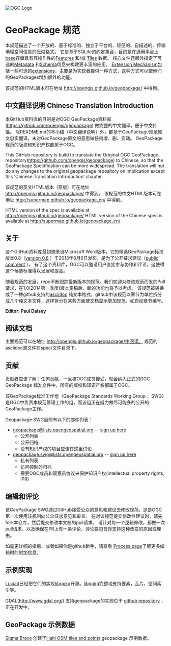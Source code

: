 ![OGC Logo](http://portal.opengeospatial.org/files/?artifact_id=11976&format=gif "OGC Logo")

GeoPackage 规范
==========
本规范描述了一个开放的、基于标准的、独立于平台的、轻便的、自描述的、传输地理空间信息的压缩格式。
它是基于SQLite的约定集合，目的是在通用平台上[base](spec/1_base.md)存储具有互操作性的[Features](spec/2_features.md) 和/或 [Tiles](spec/3_tiles.md) 数据。
核心文件还额外指定了可选的[Metadata](spec/5_metadata.md) 和[Schema](spec/4_schema.md)信息来构建更丰富的应用。
[Extension Mechanism](spec/7_extensions-mechanism.md)包括一些可选的[extensions](spec/8_extensions.md)，主要是为实现者提供一种方式，这种方式可以使他们的GeoPackages增加额外的功能。

该规范的HTML版本可在地址 http://opengis.github.io/geopackage/ 中得到。

中文翻译说明 Chinese Translation Introduction
-----
本GitHub资料库的目的是对OGC GeoPackage资料库(https://github.com/opengis/geopackage) 做完整的中文翻译，便于中文传播。
除README.md的本小结（中文翻译说明）外，都基于GeoPackage规范原文忠实翻译，未对GeoPackage原文的意思做任何增、删、变动。
GeoPackage规范的版权和知识产权都属于OGC。

This GitHub repository is build to translate the Original OGC GeoPackage repository(https://github.com/opengis/geopackage) to Chinese, so that the GeoPackage Specification can be more widespread.
The translation will not do any changes to the original geopackage repository on implication except this ‘Chinese Translation Introduction’ chapter.

该规范的英文HTML版本（原版）可在地址 http://opengis.github.io/geopackage/ 中得到。
该规范的中文HTML版本可在地址 http://supermap.github.io/geopackage_cn/ 中得到。

HTML version of the spec is available at http://opengis.github.io/geopackage/
HTML version of the Chinese spec is available at http://supermap.github.io/geopackage_cn/

关于
-----

这个GitHub资料库最初摘录自Microsoft Word版本，它的候选GeoPackage标准版本0.8（[version 0.8](https://portal.opengeospatial.org/files/?artifact_id=54838) ）于2013年8月6日发布，是为了公开征求建议（[public comment](http://www.opengeospatial.org/standards/requests/105) ）。
有了这个资料库，OGC可以邀请用户直接参与协作和评论，这使得这个候选标准得以发展和提高。

随着规范的发展，repo不断跟踪最新版本的规范。我们欢迎为修该规范而发的Pull请求，在1.0(2014第一季度)版本定稿后，新的功能也将予以考虑。
该规范被转换成了一种github支持的[asciidoc](http://www.methods.co.nz/asciidoc/) 纯文本格式，github中该规范以章节为单位拆分成几个纯文本文件，这样拆分在某些方面使文档显示更加规范，如自动章节编号。

**Editor: Paul Daisey**

阅读文档
--------------------
主要规范可以在地址 http://opengis.github.io/geopackage/中阅读。
规范的asciidoc源文件在spec/文件目录下。


贡献
------------
贡献者应该了解；任何贡献，一旦被OGC成员接受，就会纳入正式的OGC GeoPackage 标准文件中，所有的版权和知识产权都属于OGC。

该GeoPackage标准工作组（GeoPackage Standards Working Group ，SWG）是OGC中负责本规范管理工作的组，而该组正在努力做尽可能多的公开的GeoPackage工作。

Geopackage SWG目前有以下的邮件列表：
   - geopackage@lists.opengeospatial.org -- [sign up here](https://lists.opengeospatial.org/mailman/listinfo/geopackage)
      - 公开列表
      - 公开归档
      - 没有知识产权的项目应该在这里讨论
   - geopackage.swg@lists.opengeospatial.org -- [sign up here](https://lists.opengeospatial.org/mailman/listinfo/geopackage.swg)
      - 私有列表
      - 访问控制的归档
      - 需要OGC成员和观察员协议来保护知识产权(intellectual property rights, IPR)

编辑和评论
----------------------
该GeoPackage SWG通过GitHub接受公众的意见和建议去修改规范。这是OGC第一次使用该机制向公众征求意见和审查。
在对该规范提交修改性建议时，请先fork本仓库，然后提交修改本文档的pull请求。
请针对每一个逻辑修改，都做一次pull请求，以及确保在PR上有一条评论，评论要包含你支持这种改变的原因或理由。

如需更详细的指南，或者如果你是github新手，请查看 [Process page](process.md)了解更多编辑时的附加信息。

示例实现
----------------------

[Luciad](http://www.luciad.com/)已经把它们的实现[libgpkg](https://bitbucket.org/luciad/libgpkg)开源。[libgpkg](https://bitbucket.org/luciad/libgpkg)完整地支持要素，瓦片，空间索引等。

GDAL(http://www.gdal.org/) 支持geopackage的实现位于 [github repository](https://github.com/pramsey/gdal/tree/gpkg) ，正在开发中。

GeoPackage 示例数据
----------------------
[Sigma Bravo](http://www.sigmabravo.com.au/services/it.aspx) 创建了[Haiti OSM tiles and points](https://portal.opengeospatial.org/files/?artifact_id=52605) geopackage 示例数据。

